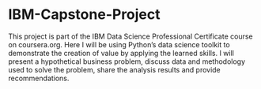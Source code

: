 # IBM-Capstone-Project

This project is part of the IBM Data Science Professional Certificate course on coursera.org.
Here I will be using Python’s data science toolkit to demonstrate the creation of value by applying
the learned skills. I will present a hypothetical business problem, discuss data and methodology
used to solve the problem, share the analysis results and provide recommendations.
